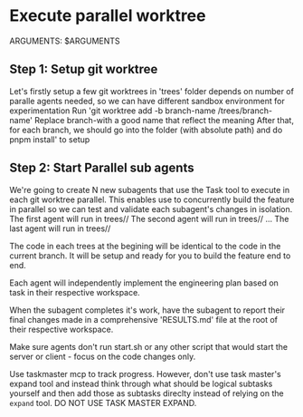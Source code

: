 # Execute parallel worktree

ARGUMENTS: $ARGUMENTS

## Step 1: Setup git worktree
Let's firstly setup a few git worktrees in 'trees' folder depends on number of paralle agents needed, so we can have different sandbox environment for experimentation Run 'git worktree add -b branch-name /trees/branch-name' Replace branch-with a good name that reflect the meaning
After that, for each branch, we should go into the folder (with absolute path) and do pnpm install' to setup

## Step 2: Start Parallel sub agents
We're going to create N new subagents that use the Task tool to execute in each git worktree parallel.
This enables use to concurrently build the feature in parallel so we can test and validate each subagent's changes in isolation.
The first agent will run in trees/<branch-name-1>/ 
The second agent will run in trees/<branch-name-2>/
...
The last agent will run in trees/<branch-name-n>/

The code in each trees at the begining will be identical to the code in the current branch. It will be setup and ready for you to build the feature end to end.

Each agent will independently implement the engineering plan based on task in their respective workspace.

When the subagent completes it's work, have the subagent to report their final changes made in a comprehensive 'RESULTS.md' file at the root of their respective workspace.

Make sure agents don't run start.sh or any other script that would start the server or client - focus on the code changes only.

Use taskmaster mcp to track progress. However, don't use task master's expand tool and instead think through what should be logical subtasks yourself and then add those as subtasks direclty instead of relying on the `expand` tool. DO NOT USE TASK MASTER EXPAND.
